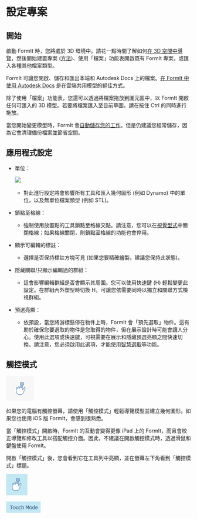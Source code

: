 # 設定專案

## 開始

啟動 FormIt 時，您將處於 3D 環境中。請花一點時間了解如何[在 3D 空間中導覽](navigating-the-scene.md)，然後開始建置專案 ([方法](../formit-primer/))、使用「檔案」功能表開啟既有 FormIt 專案，或匯入各種其他檔案類型。

FormIt 可讓您開啟、儲存和匯出本端和 Autodesk Docs 上的檔案。[在 FormIt 中使用 Autodesk Docs](https://formit.autodesk.com/page/formit-autodesk-docs/) 是在雲端共用模型的絕佳方式。

除了使用「檔案」功能表，您還可以透過將檔案拖放到圖元區中，以 FormIt 開啟任何可匯入的 3D 模型。若要將檔案匯入至目前草圖，請在按住 Ctrl 的同時進行拖放。

當您開始變更模型時，FormIt 會[自動儲存您的工作](../tool-library/autosave.md)。但是仍建議您經常儲存，因為它會清理備份檔案並節省空間。

## 應用程式設定

* 單位：

   ![](../.gitbook/assets/formit\_units.png)

   * 對此進行設定將會影響所有工具和匯入幾何圖形 (例如 Dynamo) 中的單位，以及無單位檔案類型 (例如 STL)。
* 鎖點至格線：
   * 強制使用放置點的工具鎖點至格線交點。請注意，您可以在[視覺型式](../formit-primer/part-i/visual-settings.md)中關閉格線；如果格線關閉，則鎖點至格線的功能也會停用。
* 顯示可編輯的標註：
   * 選擇是否保持標註方塊可見 (如果您要精確繪製，建議您保持此狀態)。
* 隱藏關聯/只顯示編輯過的群組：
   * 這會影響編輯群組是否會顯示其周圍。您可以使用快速鍵 (H) 輕鬆變更此設定。在群組內外塑型時切換 H，可讓您依需要同時以獨立和關聯方式檢視群組。
* 預選亮顯：
   * 依預設，當您將游標懸停在物件上時，FormIt 會「預先選取」物件。這有助於確保您要選取的物件是您取得的物件，但在展示設計時可能會讓人分心。使用此選項或快速鍵，可視需要在展示和隱藏預選亮顯之間快速切換。請注意，您必須啟用此選項，才能使用[智慧選取](https://www.youtube.com/watch?v=akLeB1FADt4)等功能。&#x20;

## 觸控模式

![](../.gitbook/assets/20190619-touch-mode-off.png)

如果您的電腦有觸控螢幕，請使用「觸控模式」輕鬆導覽模型並建立幾何圖形。如果您也使用 iOS 版 FormIt，會感到很熟悉。

當「觸控模式」開啟時，FormIt 的互動會變得更像 iPad 上的 FormIt，而且會校正導覽和修改工具以搭配觸控介面。因此，不建議在開啟觸控模式時，透過滑鼠和鍵盤使用 FormIt。

開啟「觸控模式」後，您會看到它在工具列中亮顯，並在螢幕左下角看到「觸控模式」標題。

![](../.gitbook/assets/20190619-touch-mode-on.png)

![](../.gitbook/assets/20190618-touch-mode-banner.png)
